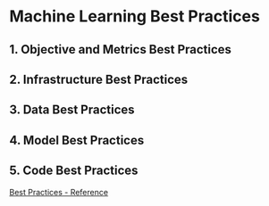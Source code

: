 # Machine Learning Best Practices

## 1. Objective and Metrics Best Practices
## 2. Infrastructure Best Practices
## 3. Data Best Practices
## 4. Model Best Practices
## 5. Code Best Practices

[Best Practices - Reference](https://www.zucisystems.com/blog/machine-learning-best-practices-a-comprehensive-list/#1)

